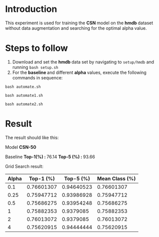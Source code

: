 # Introduction

This experiment is used for training the <strong> CSN </strong> model on the <strong> hmdb </strong> dataset without data augmentation and searching for the optimal alpha value. 
# Steps to follow

1. Download and set the <strong> hmdb </strong> data set by navigating to ```setup/hmdb``` and running ```bash setup.sh```
2. For the <strong> baseline </strong> and different <strong> alpha </strong> values, execute the following commands in sequence:

```
bash automate.sh
```
```
bash automate1.sh
```
```
bash automate2.sh
```
# Result
The result should like this:

Model	<strong> CSN-50 </strong>	

Baseline	<strong> Top-1(%) : </strong> 76.14	  <strong> Top-5 (%) : </strong> 93.66

Grid Search result:

| Alpha | Top-1 (%)    | Top-5 (%)    | Mean Class (%) |
|-------|--------------|--------------|----------------|
| 0.1   | 0.76601307   | 0.94640523   | 0.76601307     |
| 0.25  | 0.75947712   | 0.93986928   | 0.75947712     |
| 0.5   | 0.75686275   | 0.93954248   | 0.75686275     |
| 1     | 0.75882353   | 0.9379085    | 0.75882353     |
| 2     | 0.76013072   | 0.9379085    | 0.76013072     |
| 4     | 0.75620915   | 0.94444444   | 0.75620915     |

